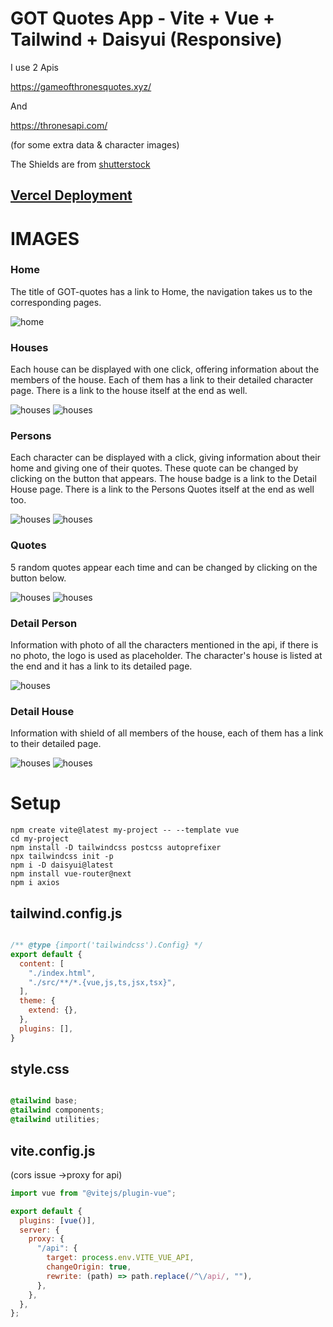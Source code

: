 # GOT Quotes App - Vite + Vue + Tailwind + Daisyui (Responsive)

I use 2 Apis

https://gameofthronesquotes.xyz/

And 

https://thronesapi.com/

(for some extra data & character images)

The Shields are from [shutterstock](https://www.shutterstock.com/catalog/collections/3278691911560333094-49488a0e3fbc4cc0e684c1f14a6c3ea94fe8c3959a5978043102afd03879eab5)



## [Vercel Deployment](got-app-three.vercel.app)


# IMAGES

### Home

The title of GOT-quotes has a link to Home, the navigation takes us to the corresponding pages.

![home](/public/imgReadme/home.png)

### Houses

Each house can be displayed with one click, offering information about the members of the house. Each of them has a link to their detailed character page. There is a link to the house itself at the end as well.

![houses](/public/imgReadme/houses.png)
![houses](/public/imgReadme/houses2.png)

### Persons

Each character can be displayed with a click, giving information about their home and giving one of their quotes. These quote can be changed by clicking on the button that appears. The house badge is a link to the Detail House page. There is a link to the Persons Quotes itself at the end as well too.

![houses](/public/imgReadme/persons.png)
![houses](/public/imgReadme/persons2.png)

### Quotes

5 random quotes appear each time and can be changed by clicking on the button below.

![houses](/public/imgReadme/quotes.png)
![houses](/public/imgReadme/quotes2.png)

### Detail Person

Information with photo of all the characters mentioned in the api, if there is no photo, the logo is used as placeholder. The character's house is listed at the end and it has a link to its detailed page.

![houses](/public/imgReadme/personDetail.png)
### Detail House

Information with shield of all members of the house, each of them has a link to their detailed page. 

![houses](/public/imgReadme/houseDetail.png)
![houses](/public/imgReadme/houseDetail2.png)




# Setup


````
npm create vite@latest my-project -- --template vue
cd my-project
npm install -D tailwindcss postcss autoprefixer
npx tailwindcss init -p
npm i -D daisyui@latest
npm install vue-router@next
npm i axios

````


## tailwind.config.js

```javascript

/** @type {import('tailwindcss').Config} */
export default {
  content: [
    "./index.html",
    "./src/**/*.{vue,js,ts,jsx,tsx}",
  ],
  theme: {
    extend: {},
  },
  plugins: [],
}

```


## style.css

```css

@tailwind base;
@tailwind components;
@tailwind utilities;

```


## vite.config.js 

(cors issue ->proxy for api)

```javascript
import vue from "@vitejs/plugin-vue";

export default {
  plugins: [vue()],
  server: {
    proxy: {
      "/api": {
        target: process.env.VITE_VUE_API,
        changeOrigin: true,
        rewrite: (path) => path.replace(/^\/api/, ""),
      },
    },
  },
};
```


